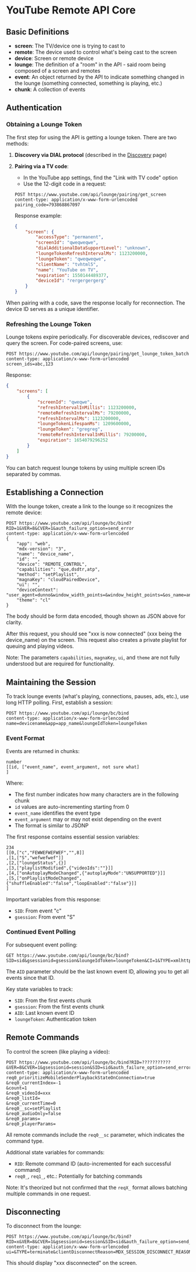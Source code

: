 # YouTube Remote API Core

## Basic Definitions

- **screen**: The TV/device one is trying to cast to
- **remote**: The device used to control what's being cast to the screen
- **device**: Screen or remote device
- **lounge**: The definition of a "room" in the API - said room being composed of a screen and remotes
- **event**: An object returned by the API to indicate something changed in the lounge (something connected, something is playing, etc.)
- **chunk**: A collection of events

## Authentication

### Obtaining a Lounge Token

The first step for using the API is getting a lounge token. There are two methods:

1. **Discovery via DIAL protocol** (described in the [Discovery](Discovery.md) page)
2. **Pairing via a TV code**:
   - In the YouTube app settings, find the "Link with TV code" option
   - Use the 12-digit code in a request:

   ```
   POST https://www.youtube.com/api/lounge/pairing/get_screen
   content-type: application/x-www-form-urlencoded
   pairing_code=793868867097
   ```

   Response example:

   ```json
   {
       "screen": {
           "accessType": "permanent",
           "screenId": "qweqweqwe",
           "dialAdditionalDataSupportLevel": "unknown",
           "loungeTokenRefreshIntervalMs": 1123200000,
           "loungeToken": "qweqweqwe",
           "clientName": "tvhtml5",
           "name": "YouTube on TV",
           "expiration": 1550144489377,
           "deviceId": "rergergergerg"
       }
   }
   ```

When pairing with a code, save the response locally for reconnection. The device ID serves as a unique identifier.

### Refreshing the Lounge Token

Lounge tokens expire periodically. For discoverable devices, rediscover and query the screen. For code-paired screens, use:

```
POST https://www.youtube.com/api/lounge/pairing/get_lounge_token_batch
content-type: application/x-www-form-urlencoded
screen_ids=abc,123
```

Response:

```json
{
    "screens": [
        {
            "screenId": "qweqwe",
            "refreshIntervalInMillis": 1123200000,
            "remoteRefreshIntervalMs": 79200000,
            "refreshIntervalMs": 1123200000,
            "loungeTokenLifespanMs": 1209600000,
            "loungeToken": "gregreg",
            "remoteRefreshIntervalInMillis": 79200000,
            "expiration": 1654079296252
        }
    ]
}
```

You can batch request lounge tokens by using multiple screen IDs separated by commas.

## Establishing a Connection

With the lounge token, create a link to the lounge so it recognizes the remote device:

```
POST https://www.youtube.com/api/lounge/bc/bind?RID=1&VER=8&CVER=1&auth_failure_option=send_error
content-type: application/x-www-form-urlencoded
{
    "app": "web",
    "mdx-version": "3",
    "name": "device_name",
    "id": "",
    "device": "REMOTE_CONTROL",
    "capabilities": "que,dsdtr,atp",
    "method": "setPlaylist",
    "magnaKey": "cloudPairedDevice",
    "ui": "",
    "deviceContext": "user_agent=dunno&window_width_points=&window_height_points=&os_name=android&ms=",
    "theme": "cl"
}
```

The body should be form data encoded, though shown as JSON above for clarity.

After this request, you should see "xxx is now connected" (xxx being the device_name) on the screen. This request also creates a private playlist for queuing and playing videos.

Note: The parameters `capabilities`, `magnaKey`, `ui`, and `theme` are not fully understood but are required for functionality.

## Maintaining the Session

To track lounge events (what's playing, connections, pauses, ads, etc.), use long HTTP polling. First, establish a session:

```
POST https://www.youtube.com/api/lounge/bc/bind
content-type: application/x-www-form-urlencoded
name=devicename&app=app_name&loungeIdToken=loungeToken
```

### Event Format

Events are returned in chunks:

```
number
[[id, ["event_name", event_argument, not sure what]
]
```

Where:

- The first number indicates how many characters are in the following chunk
- `id` values are auto-incrementing starting from 0
- `event_name` identifies the event type
- `event_argument` may or may not exist depending on the event
- The format is similar to JSONP

The first response contains essential session variables:

```
234
[[0,["c","FEWWEFWEFWEF","",8]]
,[1,["S","wefwefwef"]]
,[2,["loungeStatus",{}]
,[3,["playlistModified",{"videoIds":""}]]
,[4,["onAutoplayModeChanged",{"autoplayMode":"UNSUPPORTED"}]]
,[5,["onPlaylistModeChanged",{"shuffleEnabled":"false","loopEnabled":"false"}]]
]
```

Important variables from this response:

- `SID`: From event "c"
- `gsession`: From event "S"

### Continued Event Polling

For subsequent event polling:

```
GET https://www.youtube.com/api/lounge/bc/bind?SID=sid&gsessionid=gsession&loungeIdToken=loungeToken&CI=1&TYPE=xmlhttp&AID=???
```

The `AID` parameter should be the last known event ID, allowing you to get all events since that ID.

Key state variables to track:

- `SID`: From the first events chunk
- `gsession`: From the first events chunk
- `AID`: Last known event ID
- `loungeToken`: Authentication token

## Remote Commands

To control the screen (like playing a video):

```
POST https://www.youtube.com/api/lounge/bc/bind?RID=???????????&VER=8&CVER=1&gsessionid=session&SID=sid&auth_failure_option=send_error
content-type: application/x-www-form-urlencoded
req0_prioritizeMobileSenderPlaybackStateOnConnection=true
&req0_currentIndex=-1
&count=1
&req0_videoId=xxx
&req0_listId=
&req0_currentTime=0
&req0__sc=setPlaylist
&req0_audioOnly=false
&req0_params=
&req0_playerParams=
```

All remote commands include the `req0__sc` parameter, which indicates the command type.

Additional state variables for commands:

- `RID`: Remote command ID (auto-incremented for each successful command)
- `req0_`, `req1_`, etc.: Potentially for batching commands

Note: It's theorized but not confirmed that the `reqX_` format allows batching multiple commands in one request.

## Disconnecting

To disconnect from the lounge:

```
POST https://www.youtube.com/api/lounge/bc/bind?RID=x&VER=8&CVER=1&gsessionid=session&SID=sid&auth_failure_option=send_error
content-type: application/x-www-form-urlencoded
ui=&TYPE=terminate&clientDisconnectReason=MDX_SESSION_DISCONNECT_REASON_DISCONNECTED_BY_USER
```

This should display "xxx disconnected" on the screen.
